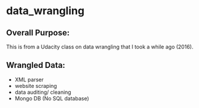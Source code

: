 # data_wrangling

## Overall Purpose:
This is from a Udacity class on data wrangling that I took a while ago (2016).

## Wrangled Data:
<ul>
   <li>XML parser</li>
   <li>website scraping</li>
   <li>data auditing/ cleaning</li>
   <li>Mongo DB (No SQL database)</li>
</ul>
